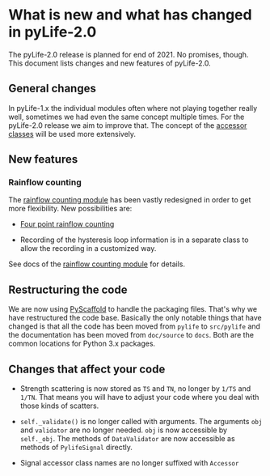 # What is new and what has changed in pyLife-2.0

The pyLife-2.0 release is planned for end of 2021.  No promises, though.  This
document lists changes and new features of pyLife-2.0.


## General changes

In pyLife-1.x the individual modules often where not playing together really
well, sometimes we had even the same concept multiple times.  For the
pyLife-2.0 release we aim to improve that.  The concept of the [accessor
classes](https://pandas.pydata.org/pandas-docs/stable/development/extending.html#registering-custom-accessors)
will be used more extensively.


## New features

### Rainflow counting

The [rainflow counting module](docs/stress/rainflow.rst) has been vastly redesigned
in order to get more flexibility.  New possibilities are:

* [Four point rainflow counting](docs/stress/rainflow/fourpointdetector.rst)

* Recording of the hysteresis loop information is in a separate class to allow
  the recording in a customized way.

See docs of the [rainflow counting module](docs/stress/rainflow.rst) for details.


## Restructuring the code

We are now using [PyScaffold](https://pyscaffold.org) to handle the packaging
files.  That's why we have restructured the code base.  Basically the only
notable things that have changed is that all the code has been moved from
`pylife` to `src/pylife` and the documentation has been moved from `doc/source`
to `docs`.  Both are the common locations for Python 3.x packages.


## Changes that affect your code

* Strength scattering is now stored as `TS` and `TN`, no longer by `1/TS` and
  `1/TN`.
  That means you will have to adjust your code where you deal with those kinds
  of scatters.

* `self._validate()` is no longer called with arguments.  The arguments `obj`
  and `validator` are no longer needed.  `obj` is now accessible by
  `self._obj`. The methods of `DataValidator` are now accessible as methods of
  `PylifeSignal` directly.

* Signal accessor class names are no longer suffixed with `Accessor`
